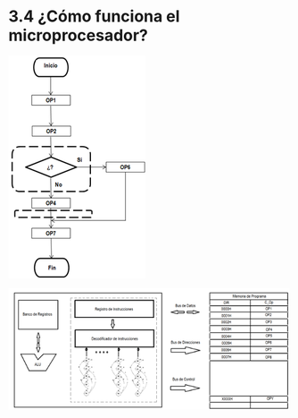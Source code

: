 # 3.4 ¿Cómo funciona el microprocesador?

![](../.gitbook/assets/image%20%2831%29.png)

![](../.gitbook/assets/image%20%2821%29.png)

